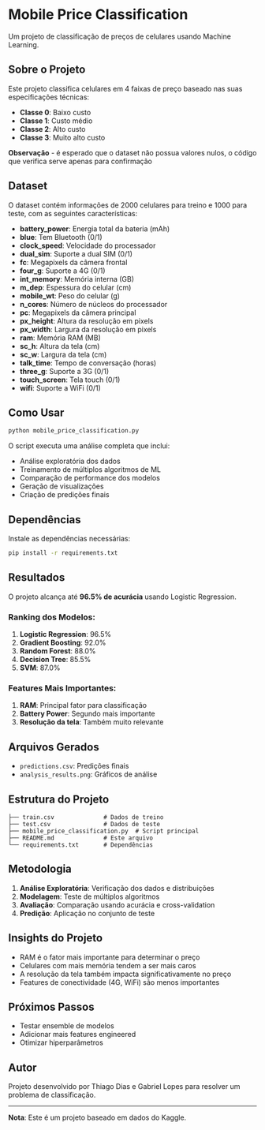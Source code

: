 # Mobile Price Classification

Um projeto de classificação de preços de celulares usando Machine Learning.

## Sobre o Projeto

Este projeto classifica celulares em 4 faixas de preço baseado nas suas especificações técnicas:
- **Classe 0**: Baixo custo
- **Classe 1**: Custo médio  
- **Classe 2**: Alto custo
- **Classe 3**: Muito alto custo

**Observação** - é esperado que o dataset não possua valores nulos, o código que verifica serve apenas para confirmação

## Dataset

O dataset contém informações de 2000 celulares para treino e 1000 para teste, com as seguintes características:
- **battery_power**: Energia total da bateria (mAh)
- **blue**: Tem Bluetooth (0/1)
- **clock_speed**: Velocidade do processador
- **dual_sim**: Suporte a dual SIM (0/1)
- **fc**: Megapixels da câmera frontal
- **four_g**: Suporte a 4G (0/1)
- **int_memory**: Memória interna (GB)
- **m_dep**: Espessura do celular (cm)
- **mobile_wt**: Peso do celular (g)
- **n_cores**: Número de núcleos do processador
- **pc**: Megapixels da câmera principal
- **px_height**: Altura da resolução em pixels
- **px_width**: Largura da resolução em pixels
- **ram**: Memória RAM (MB)
- **sc_h**: Altura da tela (cm)
- **sc_w**: Largura da tela (cm)
- **talk_time**: Tempo de conversação (horas)
- **three_g**: Suporte a 3G (0/1)
- **touch_screen**: Tela touch (0/1)
- **wifi**: Suporte a WiFi (0/1)

## Como Usar

```bash
python mobile_price_classification.py
```

O script executa uma análise completa que inclui:
- Análise exploratória dos dados
- Treinamento de múltiplos algoritmos de ML
- Comparação de performance dos modelos
- Geração de visualizações
- Criação de predições finais

## Dependências

Instale as dependências necessárias:

```bash
pip install -r requirements.txt
```

## Resultados

O projeto alcança até **96.5% de acurácia** usando Logistic Regression.

### Ranking dos Modelos:
1. **Logistic Regression**: 96.5%
2. **Gradient Boosting**: 92.0%
3. **Random Forest**: 88.0%
4. **Decision Tree**: 85.5%
5. **SVM**: 87.0%

### Features Mais Importantes:
1. **RAM**: Principal fator para classificação
2. **Battery Power**: Segundo mais importante
3. **Resolução da tela**: Também muito relevante

## Arquivos Gerados

- `predictions.csv`: Predições finais
- `analysis_results.png`: Gráficos de análise

## Estrutura do Projeto

```
├── train.csv              # Dados de treino
├── test.csv               # Dados de teste
├── mobile_price_classification.py  # Script principal
├── README.md              # Este arquivo
└── requirements.txt       # Dependências
```

## Metodologia

1. **Análise Exploratória**: Verificação dos dados e distribuições
2. **Modelagem**: Teste de múltiplos algoritmos
3. **Avaliação**: Comparação usando acurácia e cross-validation
4. **Predição**: Aplicação no conjunto de teste

## Insights do Projeto

- RAM é o fator mais importante para determinar o preço
- Celulares com mais memória tendem a ser mais caros
- A resolução da tela também impacta significativamente no preço
- Features de conectividade (4G, WiFi) são menos importantes

## Próximos Passos

- Testar ensemble de modelos
- Adicionar mais features engineered
- Otimizar hiperparâmetros

## Autor

Projeto desenvolvido por Thiago Dias e Gabriel Lopes para resolver um problema de classificação.

---

**Nota**: Este é um projeto baseado em dados do Kaggle. 
